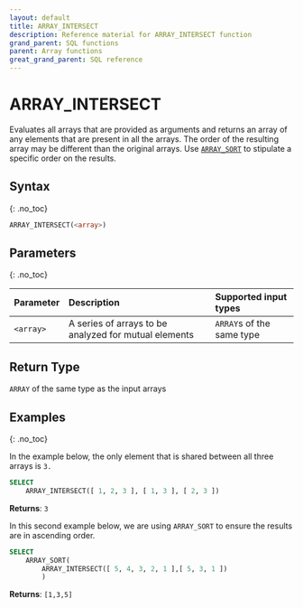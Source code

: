 ```yaml
---
layout: default
title: ARRAY_INTERSECT
description: Reference material for ARRAY_INTERSECT function
grand_parent: SQL functions
parent: Array functions
great_grand_parent: SQL reference
---
```


# ARRAY\_INTERSECT

Evaluates all arrays that are provided as arguments and returns an array of any elements that are present in all the arrays. The order of the resulting array may be different than the original arrays. Use [`ARRAY_SORT`](../Lambda/array-sort.md) to stipulate a specific order on the results.

## Syntax
{: .no_toc}

```sql
ARRAY_INTERSECT(<array>)
```

## Parameters 
{: .no_toc} 

| Parameter | Description                                            | Supported input types | 
| :--------- | :------------------------------------------------------ | :-----|
| `<array>`   | A series of arrays to be analyzed for mutual elements | `ARRAY`s of the same type |

## Return Type
`ARRAY` of the same type as the input arrays

## Examples
{: .no_toc}

In the example below, the only element that is shared between all three arrays is `3.`

```sql
SELECT
	ARRAY_INTERSECT([ 1, 2, 3 ], [ 1, 3 ], [ 2, 3 ])
```

**Returns**: `3`

In this second example below, we are using `ARRAY_SORT` to ensure the results are in ascending order.

```sql
SELECT
	ARRAY_SORT(
	    ARRAY_INTERSECT([ 5, 4, 3, 2, 1 ],[ 5, 3, 1 ])
	    )
```

**Returns**: `[1,3,5]`
